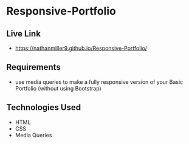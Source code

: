 # Responsive-Portfolio

## Live Link 
 - https://nathanmiller9.github.io/Responsive-Portfolio/

## Requirements
- use media queries to make a fully responsive version of your Basic Portfolio (without using Bootstrap)

## Technologies Used
- HTML
- CSS
- Media Queries
